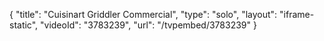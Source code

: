 {
    "title": "Cuisinart Griddler Commercial",
    "type": "solo",
    "layout": "iframe-static",
    "videoId": "3783239",
    "url": "\/tvpembed\/3783239"
}